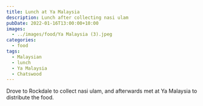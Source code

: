 ```yaml
---
title: Lunch at Ya Malaysia
description: Lunch after collecting nasi ulam
pubDate: 2022-01-16T13:00:00+10:00
images:
  - ../images/food/Ya Malaysia (3).jpeg
categories:
  - food
tags:
  - Malaysian
  - lunch
  - Ya Malaysia
  - Chatswood
---
```


Drove to Rockdale to collect nasi ulam, and afterwards met at Ya Malaysia to distribute the food.
